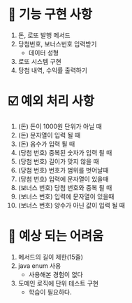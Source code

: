 📄 기능 구현 사항
=
1. 돈, 로또 발행 메서드
2. 당첨번호, 보너스번호 입력받기
   - 데이터 성형
3. 로또 시스템 구현
4. 당첨 내역, 수익률 출력하기

☑️ 예외 처리 사항
=
1. (돈) 돈이 1000원 단위가 아닐 때
2. (돈) 문자열이 입력 될 때
3. (돈) 음수가 입력 될 때 
4. (당첨 번호) 중복된 숫자가 입력 될 때
5. (당첨 번호) 길이가 맞지 않을 때
6. (당첨 번호) 번호가 범위를 벗어날때
7. (당첨 번호) 입력에 문자열이 있을때 
8. (보너스 번호) 당첨 번호와 중복 될 때
9. (보너스 번호) 입력에 문자열이 있을때
10. (보너스 번호) 양수가 아닌 값이 입력 될 때
 
🤯 예상 되는 어려움
=
1. 메서드의 길이 제한(15줄)
2. java enum 사용
    - 사용해본 경험이 없다
3. 도메인 로직에 단위 테스트 구현
    - 학습이 필요하다.